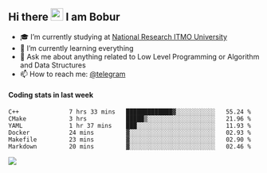 ## Hi there <img src="https://media.giphy.com/media/hvRJCLFzcasrR4ia7z/giphy.gif" width="25px"> I am Bobur

- :mortar_board: I’m currently studying at [National Research ITMO University](https://itmo.ru/)
- :seedling: I’m currently learning everything
- :speech_balloon: Ask me about anything related to Low Level Programming or Algorithm and Data Structures
- :mailbox: How to reach me: [@telegram](https://t.me/bobur_zakirov)

#### Coding stats in last week

<!--START_SECTION:waka-->

```text
C++              7 hrs 33 mins   █████████████▓░░░░░░░░░░░   55.24 %
CMake            3 hrs           █████▒░░░░░░░░░░░░░░░░░░░   21.96 %
YAML             1 hr 37 mins    ███░░░░░░░░░░░░░░░░░░░░░░   11.93 %
Docker           24 mins         ▓░░░░░░░░░░░░░░░░░░░░░░░░   02.93 %
Makefile         23 mins         ▓░░░░░░░░░░░░░░░░░░░░░░░░   02.90 %
Markdown         20 mins         ▓░░░░░░░░░░░░░░░░░░░░░░░░   02.46 %
```

<!--END_SECTION:waka-->

![](https://komarev.com/ghpvc/?username=insaniss)
